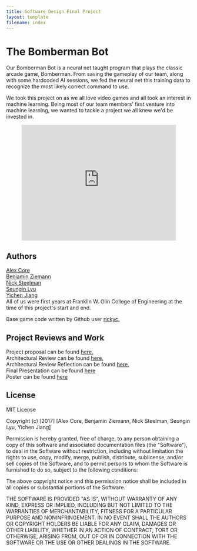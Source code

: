 ```yaml
---
title: Software Design Final Project
layout: template
filename: index
---
```

# The Bomberman Bot
Our Bomberman Bot is a neural net taught program that plays the classic arcade game, Bomberman. From saving the gameplay of our team, along with some hardcoded AI sessions, we fed the neural net this training data to recognize the most likely correct command to use.

We took this project on as we all love video games and all took an interest in machine learning. Being most of our team members' first venture into machine learning, we wanted to tackle a project we all knew we'd be invested in.

<center>
  <iframe width="420" height="315" src="https://www.youtube.com/embed/jZx58VJvCrI" frameborder="0" allowfullscreen></iframe>
</center>

## Authors<br>
<a href="https://github.com/Ryofashadewalk">Alex Core</a><br>
<a href="https://github.com/zneb97">Benjamin Ziemann</a><br>
<a href="https://github.com/CleanestMink126">Nick Steelman</a><br>
<a href="https://github.com/SeunginLyu">Seungin Lyu</a><br>
<a href="https://github.com/yjiang0929">Yichen Jiang</a><br>
All of us were first years at Franklin W. Olin College of Engineering at the time of this project's start and end.


Base game code written by Github user <a href="https://github.com/rickyc/bomberman-pygame">rickyc.</a><br>

## Project Reviews and Work<br>

Project proposal can be found <a href="https://github.com/zneb97/SoftDesFinalProject/blob/master/ProjectProposal.md">here.</a><br>
Architectural Review can be found <a href="https://github.com/zneb97/SoftDesFinalProject/blob/master/ArchitecturalReview.md">here.</a>
<br>
Architectural Review Reflection can be found <a href="https://github.com/zneb97/SoftDesFinalProject/blob/master/ReflectionSynthesis.md">here.</a>
<br>
Final Presentation can be found <a href="https://docs.google.com/presentation/d/1YaGlI_PHdcVWGIpH5ofd0F1Tq2FRwAVLr6wR0Bzh7g0/edit?usp=sharing">here</a>
<br>
Poster can be found <a href="https://github.com/zneb97/SoftDesFinalProject/blob/master/project_docs/sofdesPoster.pdf">here</a>

## License<br>
MIT License

Copyright (c) [2017] [Alex Core, Benjamin Ziemann, Nick Steelman, Seungin Lyu, Yichen Jiang]

Permission is hereby granted, free of charge, to any person obtaining a copy
of this software and associated documentation files (the "Software"), to deal
in the Software without restriction, including without limitation the rights
to use, copy, modify, merge, publish, distribute, sublicense, and/or sell
copies of the Software, and to permit persons to whom the Software is
furnished to do so, subject to the following conditions:

The above copyright notice and this permission notice shall be included in all
copies or substantial portions of the Software.

THE SOFTWARE IS PROVIDED "AS IS", WITHOUT WARRANTY OF ANY KIND, EXPRESS OR
IMPLIED, INCLUDING BUT NOT LIMITED TO THE WARRANTIES OF MERCHANTABILITY,
FITNESS FOR A PARTICULAR PURPOSE AND NONINFRINGEMENT. IN NO EVENT SHALL THE
AUTHORS OR COPYRIGHT HOLDERS BE LIABLE FOR ANY CLAIM, DAMAGES OR OTHER
LIABILITY, WHETHER IN AN ACTION OF CONTRACT, TORT OR OTHERWISE, ARISING FROM,
OUT OF OR IN CONNECTION WITH THE SOFTWARE OR THE USE OR OTHER DEALINGS IN THE
SOFTWARE.
